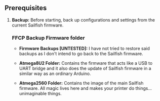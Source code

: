 ## Prerequisites

1. **Backup:** Before starting, back up configurations and settings from the current Sailfish firmware.

    ### FFCP Backup Firmware folder

    - **Firmware Backups [UNTESTED]:**
        I have not tried to restore said backups as I don't intend to go back to the Sailfish firmware.

    - **Atmega8U2 Folder:**
        Contains the firmware that acts like a USB to UART bridge and it also does the update of Sailfish firmware in a similar way as an ordinary Arduino.

    - **Atmega2560 Folder:**
        Contains the image of the main Sailfish firmware. All magic lives here and makes your printer do things... unimaginable things.
